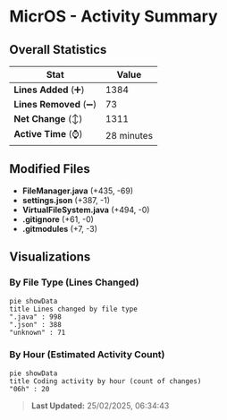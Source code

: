 # MicrOS - Activity Summary 

## Overall Statistics

| Stat                   | Value                                                             |
| ---------------------- | ----------------------------------------------------------------- |
| **Lines Added** (➕)   | 1384                                          |
| **Lines Removed** (➖) | 73                                        |
| **Net Change** (↕)    | 1311                |
| **Active Time** (⌚)   | 28 minutes |


## Modified Files
- **FileManager.java** (+435, -69)
- **settings.json** (+387, -1)
- **VirtualFileSystem.java** (+494, -0)
- **.gitignore** (+61, -0)
- **.gitmodules** (+7, -3)

## Visualizations

### By File Type (Lines Changed)

```mermaid
pie showData
title Lines changed by file type
".java" : 998
".json" : 388
"unknown" : 71
```

### By Hour (Estimated Activity Count)

```mermaid
pie showData
title Coding activity by hour (count of changes)
"06h" : 20
```


> **Last Updated:** 25/02/2025, 06:34:43